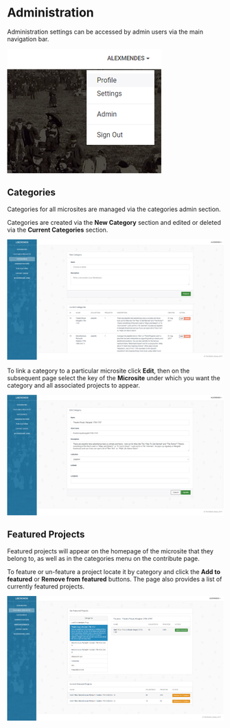 # Administration

Administration settings can be accessed by admin users via the main navigation bar.

![Admin menu](./assets/admin-menu.png?raw=true)

## Categories

Categories for all microsites are managed via the categories admin section.

Categories are created via the **New Category** section and edited or deleted via the **Current Categories** section.

![Admin - Categories](./assets/admin-categories.png?raw=true)

To link a category to a particular microsite click **Edit**, then on the subsequent page select the key of the **Microsite** under which you want the category and all associated projects to appear.

![Admin - Edit Categories](./assets/admin-edit-categories.png?raw=true)

## Featured Projects

Featured projects will appear on the homepage of the microsite that they belong to, as well as in the categories menu on the contribute page.

To feature or un-feature a project locate it by category and click the **Add to featured** or **Remove from featured** buttons. The page also provides a list of currently featured projects.

![Admin - Featured Projects](./assets/admin-featured.png?raw=true)
